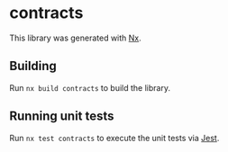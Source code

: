 # contracts

This library was generated with [Nx](https://nx.dev).

## Building

Run `nx build contracts` to build the library.
## Running unit tests

Run `nx test contracts` to execute the unit tests via [Jest](https://jestjs.io).
